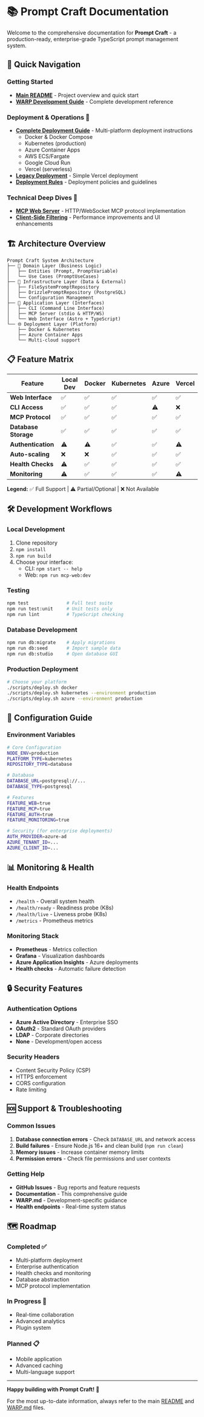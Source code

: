 # 📚 Prompt Craft Documentation

Welcome to the comprehensive documentation for **Prompt Craft** - a production-ready, enterprise-grade TypeScript prompt management system.

## 📖 **Quick Navigation**

### **Getting Started**
- **[Main README](../README.md)** - Project overview and quick start
- **[WARP Development Guide](../WARP.md)** - Complete development reference

### **Deployment & Operations** 🚀
- **[Complete Deployment Guide](DEPLOYMENT_GUIDE.md)** - Multi-platform deployment instructions
  - Docker & Docker Compose
  - Kubernetes (production)
  - Azure Container Apps
  - AWS ECS/Fargate  
  - Google Cloud Run
  - Vercel (serverless)
- **[Legacy Deployment](DEPLOYMENT.md)** - Simple Vercel deployment
- **[Deployment Rules](DEPLOYMENT_RULE.md)** - Deployment policies and guidelines

### **Technical Deep Dives** 🔧
- **[MCP Web Server](MCP_WEB_SERVER.md)** - HTTP/WebSocket MCP protocol implementation
- **[Client-Side Filtering](CLIENT_SIDE_FILTERING.md)** - Performance improvements and UI enhancements

## 🏗️ **Architecture Overview**

```
Prompt Craft System Architecture
├── 🧠 Domain Layer (Business Logic)
│   ├── Entities (Prompt, PromptVariable)
│   └── Use Cases (PromptUseCases)
├── 🔧 Infrastructure Layer (Data & External)
│   ├── FileSystemPromptRepository
│   ├── DrizzlePromptRepository (PostgreSQL)
│   └── Configuration Management
├── 🚀 Application Layer (Interfaces)
│   ├── CLI (Command Line Interface)
│   ├── MCP Server (stdio & HTTP/WS)
│   └── Web Interface (Astro + TypeScript)
└── 🌐 Deployment Layer (Platform)
    ├── Docker & Kubernetes
    ├── Azure Container Apps
    └── Multi-cloud support
```

## 📋 **Feature Matrix**

| Feature | Local Dev | Docker | Kubernetes | Azure | Vercel |
|---------|-----------|--------|------------|-------|---------|
| **Web Interface** | ✅ | ✅ | ✅ | ✅ | ✅ |
| **CLI Access** | ✅ | ✅ | ✅ | ⚠️ | ❌ |
| **MCP Protocol** | ✅ | ✅ | ✅ | ✅ | ✅ |
| **Database Storage** | ✅ | ✅ | ✅ | ✅ | ✅ |
| **Authentication** | ⚠️ | ⚠️ | ✅ | ✅ | ⚠️ |
| **Auto-scaling** | ❌ | ❌ | ✅ | ✅ | ✅ |
| **Health Checks** | ⚠️ | ✅ | ✅ | ✅ | ✅ |
| **Monitoring** | ⚠️ | ✅ | ✅ | ✅ | ⚠️ |

**Legend:** ✅ Full Support | ⚠️ Partial/Optional | ❌ Not Available

## 🛠️ **Development Workflows**

### **Local Development**
1. Clone repository
2. `npm install`
3. `npm run build`
4. Choose your interface:
   - CLI: `npm start -- help`
   - Web: `npm run mcp-web:dev`

### **Testing**
```bash
npm test              # Full test suite
npm run test:unit     # Unit tests only
npm run lint          # TypeScript checking
```

### **Database Development**
```bash
npm run db:migrate    # Apply migrations
npm run db:seed       # Import sample data
npm run db:studio     # Open database GUI
```

### **Production Deployment**
```bash
# Choose your platform
./scripts/deploy.sh docker
./scripts/deploy.sh kubernetes --environment production
./scripts/deploy.sh azure --environment production
```

## 🔧 **Configuration Guide**

### **Environment Variables**
```bash
# Core Configuration
NODE_ENV=production
PLATFORM_TYPE=kubernetes
REPOSITORY_TYPE=database

# Database
DATABASE_URL=postgresql://...
DATABASE_TYPE=postgresql

# Features
FEATURE_WEB=true
FEATURE_MCP=true  
FEATURE_AUTH=true
FEATURE_MONITORING=true

# Security (for enterprise deployments)
AUTH_PROVIDER=azure-ad
AZURE_TENANT_ID=...
AZURE_CLIENT_ID=...
```

## 📊 **Monitoring & Health**

### **Health Endpoints**
- `/health` - Overall system health
- `/health/ready` - Readiness probe (K8s)
- `/health/live` - Liveness probe (K8s)
- `/metrics` - Prometheus metrics

### **Monitoring Stack**
- **Prometheus** - Metrics collection
- **Grafana** - Visualization dashboards
- **Azure Application Insights** - Azure deployments
- **Health checks** - Automatic failure detection

## 🔒 **Security Features**

### **Authentication Options**
- **Azure Active Directory** - Enterprise SSO
- **OAuth2** - Standard OAuth providers
- **LDAP** - Corporate directories
- **None** - Development/open access

### **Security Headers**
- Content Security Policy (CSP)
- HTTPS enforcement
- CORS configuration
- Rate limiting

## 🆘 **Support & Troubleshooting**

### **Common Issues**
1. **Database connection errors** - Check `DATABASE_URL` and network access
2. **Build failures** - Ensure Node.js 16+ and clean build (`npm run clean`)
3. **Memory issues** - Increase container memory limits
4. **Permission errors** - Check file permissions and user contexts

### **Getting Help**
- **GitHub Issues** - Bug reports and feature requests
- **Documentation** - This comprehensive guide
- **WARP.md** - Development-specific guidance
- **Health endpoints** - Real-time system status

## 🗺️ **Roadmap**

### **Completed** ✅
- Multi-platform deployment
- Enterprise authentication
- Health checks and monitoring
- Database abstraction
- MCP protocol implementation

### **In Progress** 🚧
- Real-time collaboration
- Advanced analytics
- Plugin system

### **Planned** 📋
- Mobile application
- Advanced caching
- Multi-language support

---

**Happy building with Prompt Craft!** 🚀

For the most up-to-date information, always refer to the main [README](../README.md) and [WARP.md](../WARP.md) files.